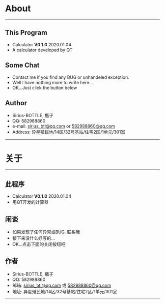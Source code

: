 # **About**
---
## This Program
- Calculator **V0.1.0**  2020.01.04
- A calculator developed by QT

## Some Chat
- Contact me if you find any BUG or unhandeled exception.
- Well I have nothing more to write here...
- OK...Just click the button below
## Author
- Sirius-BOTTLE, 瓶子
- QQ: 582988860
- e-mail: sirius_btl@qq.com or 582988860@qq.com
- Address: 异星殖民地/14区/32号基站/住宅2区/1单元/301室
---

# **关于**
---
## 此程序
- Calculator **V0.1.0**  2020.01.04
- 用QT开发的计算器

## 闲谈
- 如果发现了任何异常或BUG, 联系我
- 接下来没什么好写的...
- OK...点击下面的关闭按钮吧
## 作者
- Sirius-BOTTLE, 瓶子
- QQ: 582988860
- 邮箱: sirius_btl@qq.com 或 582988860@qq.com
- 地址: 异星殖民地/14区/32号基站/住宅2区/1单元/301室
---
